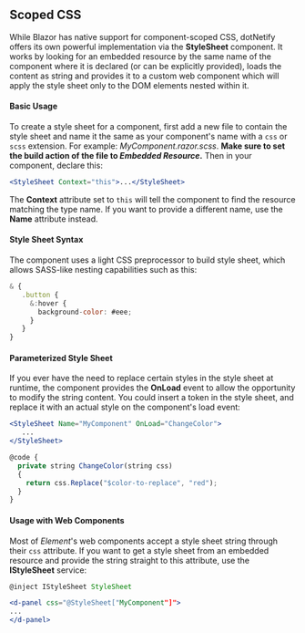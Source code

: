 ## Scoped CSS

While Blazor has native support for component-scoped CSS, dotNetify offers its own powerful implementation via the **StyleSheet** component. It works by looking for an embedded resource by the same name of the component where it is declared (or can be explicitly provided), loads the content as string and provides it to a custom web component which will apply the style sheet only to the DOM elements nested within it.

#### Basic Usage

To create a style sheet for a component, first add a new file to contain the style sheet and name it the same as your component's name with a `css` or `scss` extension. For example: _MyComponent.razor.scss_. <b>Make sure to set the build action of the file to _Embedded Resource_.</b> Then in your component, declare this:

```jsx
<StyleSheet Context="this">...</StyleSheet>
```

The **Context** attribute set to `this` will tell the component to find the resource matching the type name. If you want to provide a different name, use the **Name** attribute instead.

#### Style Sheet Syntax

The component uses a light CSS preprocessor to build style sheet, which allows SASS-like nesting capabilities such as this:

```jsx
& {
   .button {
     &:hover {
       background-color: #eee;
     }
   }
}
```

#### Parameterized Style Sheet

If you ever have the need to replace certain styles in the style sheet at runtime, the component provides the **OnLoad** event to allow the opportunity to modify the string content. You could insert a token in the style sheet, and replace it with an actual style on the component's load event:

```jsx
<StyleSheet Name="MyComponent" OnLoad="ChangeColor">
   ...
</StyleSheet>

@code {
  private string ChangeColor(string css)
  {
    return css.Replace("$color-to-replace", "red");
  }
}
```

#### Usage with Web Components

Most of _Element_'s web components accept a style sheet string through their `css` attribute. If you want to get a style sheet from an embedded resource and provide the string straight to this attribute, use the **IStyleSheet** service:

```jsx
@inject IStyleSheet StyleSheet

<d-panel css="@StyleSheet["MyComponent"]">
...
</d-panel>
```
